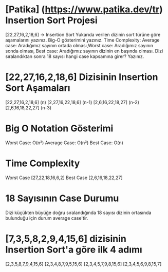 # [Patika] (https://www.patika.dev/tr) Insertion Sort Projesi
[22,27,16,2,18,6] -> Insertion Sort
Yukarıda verilen dizinin sort türüne göre aşamalarını yazınız.
Big-O gösterimini yazınız.
Time Complexity: Average case: Aradığımız sayının ortada olması,Worst case: Aradığımız sayının sonda olması, Best case: Aradığımız sayının dizinin en başında olması.
Dizi sıralandıktan sonra 18 sayısı hangi case kapsamına girer? Yazınız.
# [22,27,16,2,18,6] Dizisinin Insertion Sort Aşamaları
[22,27,16,2,18,6] (n)
[2,27,16,22,18,6] (n-1)
[2,6,16,22,18,27] (n-2)
[2,6,16,18,22,27] (n-3)
# Big O Notation Gösterimi
Worst Case: O(n²)
Average Case: O(n²)
Best Case: O(n)
# Time Complexity
Worst Case [27,22,18,16,6,2]
Best Case [2,6,16,18,22,27]
# 18 Sayısının Case Durumu
Dizi küçükten büyüğe doğru sıralandığında 18 sayısı dizinin ortasında bulunduğu için durum average case'tir.
# [7,3,5,8,2,9,4,15,6] dizisinin Insertion Sort'a göre ilk 4 adımı
[2,3,5,8,7,9,4,15,6]
[2,3,4,8,7,9,5,15,6]
[2,3,4,5,7,9,8,15,6]
[2,3,4,5,6,9,8,15,7]